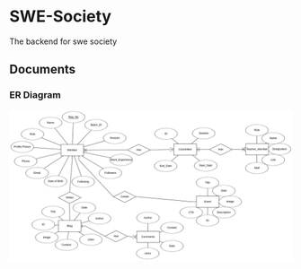 # SWE-Society
The backend for swe society

## Documents
### ER Diagram
![ER Diagram for SWE Society Website](Docs/images/ER_Diagram_1.png)
